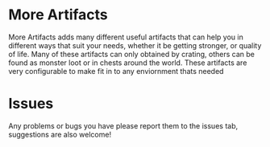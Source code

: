 # More Artifacts

More Artifacts adds many different useful artifacts that can help you in different ways that suit your needs, whether it be getting stronger, or quality of life. Many of these artifacts can only obtained by crating, others can be found as monster loot or in chests around the world. These artifacts are very configurable to make fit in to any enviornment thats needed

# Issues

Any problems or bugs you have please report them to the issues tab, suggestions are also welcome!
